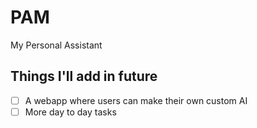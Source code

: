 # PAM
My Personal Assistant


## Things I'll add in future

- [ ] A webapp where users can make their own custom AI
- [ ] More day to day tasks
